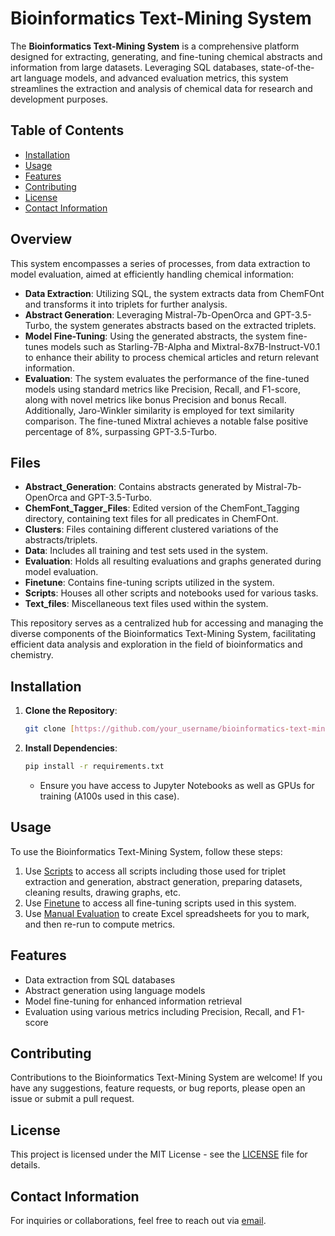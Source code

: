 # Bioinformatics Text-Mining System

The **Bioinformatics Text-Mining System** is a comprehensive platform designed for extracting, generating, and fine-tuning chemical abstracts and information from large datasets. Leveraging SQL databases, state-of-the-art language models, and advanced evaluation metrics, this system streamlines the extraction and analysis of chemical data for research and development purposes.

## Table of Contents

- [Installation](#installation)
- [Usage](#usage)
- [Features](#features)
- [Contributing](#contributing)
- [License](#license)
- [Contact Information](#contact-information)

## Overview

This system encompasses a series of processes, from data extraction to model evaluation, aimed at efficiently handling chemical information:

- **Data Extraction**: Utilizing SQL, the system extracts data from ChemFOnt and transforms it into triplets for further analysis.
- **Abstract Generation**: Leveraging Mistral-7b-OpenOrca and GPT-3.5-Turbo, the system generates abstracts based on the extracted triplets.
- **Model Fine-Tuning**: Using the generated abstracts, the system fine-tunes models such as Starling-7B-Alpha and Mixtral-8x7B-Instruct-V0.1 to enhance their ability to process chemical articles and return relevant information.
- **Evaluation**: The system evaluates the performance of the fine-tuned models using standard metrics like Precision, Recall, and F1-score, along with novel metrics like bonus Precision and bonus Recall. Additionally, Jaro-Winkler similarity is employed for text similarity comparison. The fine-tuned Mixtral achieves a notable false positive percentage of 8%, surpassing GPT-3.5-Turbo.

## Files

- **Abstract_Generation**: Contains abstracts generated by Mistral-7b-OpenOrca and GPT-3.5-Turbo.
- **ChemFont_Tagger_Files**: Edited version of the ChemFont_Tagging directory, containing text files for all predicates in ChemFOnt.
- **Clusters**: Files containing different clustered variations of the abstracts/triplets.
- **Data**: Includes all training and test sets used in the system.
- **Evaluation**: Holds all resulting evaluations and graphs generated during model evaluation.
- **Finetune**: Contains fine-tuning scripts utilized in the system.
- **Scripts**: Houses all other scripts and notebooks used for various tasks.
- **Text_files**: Miscellaneous text files used within the system.

This repository serves as a centralized hub for accessing and managing the diverse components of the Bioinformatics Text-Mining System, facilitating efficient data analysis and exploration in the field of bioinformatics and chemistry.

## Installation

1. **Clone the Repository**:
    ```bash
    git clone [https://github.com/your_username/bioinformatics-text-mining.git](https://github.com/navdeep5/Bioinformatics_Text_Mining_Chatbot.git)
    ```

2. **Install Dependencies**:
    ```bash
    pip install -r requirements.txt
    ```
   - Ensure you have access to Jupyter Notebooks as well as GPUs for training (A100s used in this case).

## Usage

To use the Bioinformatics Text-Mining System, follow these steps:

1. Use [Scripts](Scripts/) to access all scripts including those used for triplet extraction and generation, abstract generation, preparing datasets, cleaning results, drawing graphs, etc.
2. Use [Finetune](Finetune/) to access all fine-tuning scripts used in this system.
3. Use [Manual Evaluation](Scripts/manual_evaluation.py/) to create Excel spreadsheets for you to mark, and then re-run to compute metrics.

## Features

- Data extraction from SQL databases
- Abstract generation using language models
- Model fine-tuning for enhanced information retrieval
- Evaluation using various metrics including Precision, Recall, and F1-score

## Contributing

Contributions to the Bioinformatics Text-Mining System are welcome! If you have any suggestions, feature requests, or bug reports, please open an issue or submit a pull request.

## License

This project is licensed under the MIT License - see the [LICENSE](LICENSE) file for details.

## Contact Information

For inquiries or collaborations, feel free to reach out via [email](mailto:navdeep5@ualberta.ca).
